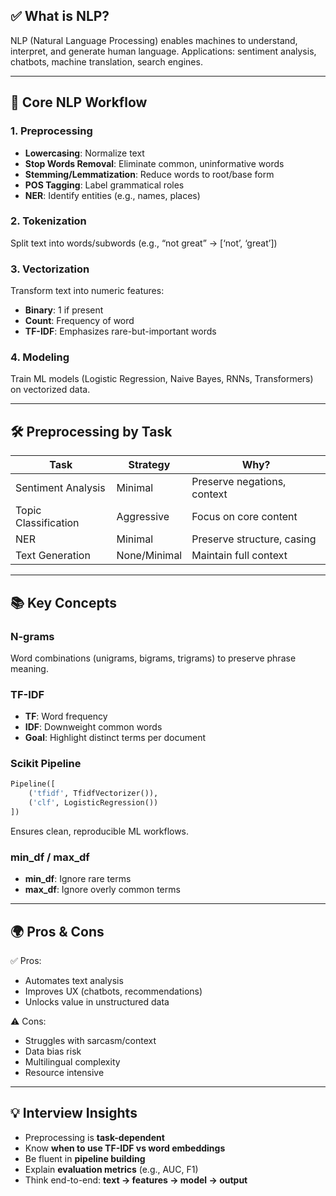 ## ✅ What is NLP?

NLP (Natural Language Processing) enables machines to understand, interpret, and generate human language. Applications: sentiment analysis, chatbots, machine translation, search engines.

---

## 🔄 Core NLP Workflow

### 1. **Preprocessing**

* **Lowercasing**: Normalize text
* **Stop Words Removal**: Eliminate common, uninformative words
* **Stemming/Lemmatization**: Reduce words to root/base form
* **POS Tagging**: Label grammatical roles
* **NER**: Identify entities (e.g., names, places)

### 2. **Tokenization**

Split text into words/subwords (e.g., “not great” → \[‘not’, ‘great’])

### 3. **Vectorization**

Transform text into numeric features:

* **Binary**: 1 if present
* **Count**: Frequency of word
* **TF-IDF**: Emphasizes rare-but-important words

### 4. **Modeling**

Train ML models (Logistic Regression, Naive Bayes, RNNs, Transformers) on vectorized data.

---

## 🛠️ Preprocessing by Task

| Task                 | Strategy     | Why?                        |
| -------------------- | ------------ | --------------------------- |
| Sentiment Analysis   | Minimal      | Preserve negations, context |
| Topic Classification | Aggressive   | Focus on core content       |
| NER                  | Minimal      | Preserve structure, casing  |
| Text Generation      | None/Minimal | Maintain full context       |

---

## 📚 Key Concepts

### **N-grams**

Word combinations (unigrams, bigrams, trigrams) to preserve phrase meaning.

### **TF-IDF**

* **TF**: Word frequency
* **IDF**: Downweight common words
* **Goal**: Highlight distinct terms per document

### **Scikit Pipeline**

```python
Pipeline([
    ('tfidf', TfidfVectorizer()),
    ('clf', LogisticRegression())
])
```

Ensures clean, reproducible ML workflows.

### **min\_df / max\_df**

* **min\_df**: Ignore rare terms
* **max\_df**: Ignore overly common terms

---

## 🌍 Pros & Cons

✅ Pros:

* Automates text analysis
* Improves UX (chatbots, recommendations)
* Unlocks value in unstructured data

⚠️ Cons:

* Struggles with sarcasm/context
* Data bias risk
* Multilingual complexity
* Resource intensive

---

## 💡 Interview Insights

* Preprocessing is **task-dependent**
* Know **when to use TF-IDF vs word embeddings**
* Be fluent in **pipeline building**
* Explain **evaluation metrics** (e.g., AUC, F1)
* Think end-to-end: **text → features → model → output**

